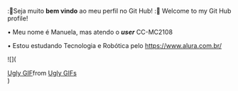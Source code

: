 :🪻Seja muito **bem vindo** ao meu perfil no Git Hub! 
:🪻 Welcome to my Git Hub profile! 

• Meu nome é Manuela, mas atendo o ***user*** CC-MC2108

• Estou estudando Tecnologia e Robótica pelo <https://www.alura.com.br/>

![](<div class="tenor-gif-embed" data-postid="25296558" data-share-method="host" data-aspect-ratio="0.909375" data-width="100%"><a href="https://tenor.com/view/ugly-gif-25296558">Ugly GIF</a>from <a href="https://tenor.com/search/ugly-gifs">Ugly GIFs</a></div> <script type="text/javascript" async src="https://tenor.com/embed.js"></script>)
